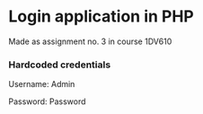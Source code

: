 # Login application in PHP
Made as assignment no. 3 in course 1DV610

### Hardcoded credentials

Username: Admin

Password: Password
